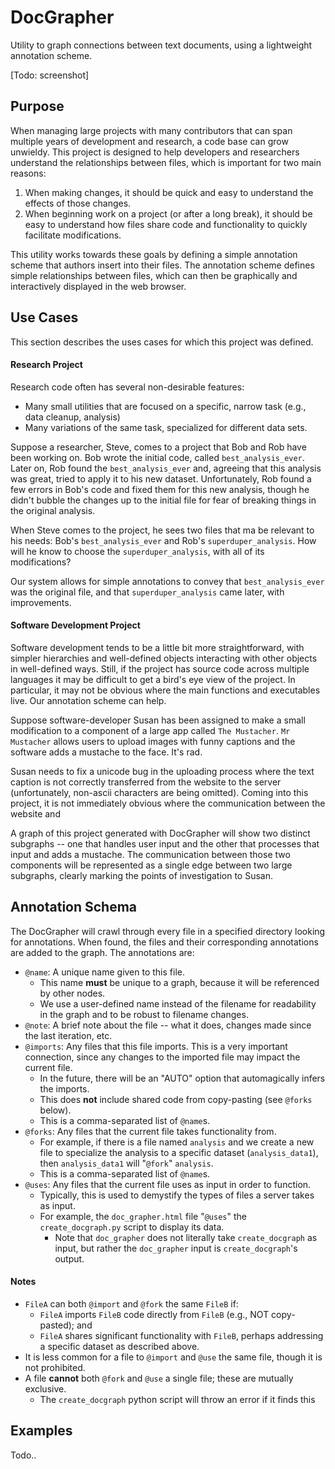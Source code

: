 # DocGrapher
Utility to graph connections between text documents, using a lightweight annotation scheme.

[Todo: screenshot]

## Purpose
When managing large projects with many contributors that can span multiple years of development and research, a code base can grow unwieldy. This project is designed to help developers and researchers understand the relationships between files, which is important for two main reasons:

1. When making changes, it should be quick and easy to understand the effects of those changes.
2. When beginning work on a project (or after a long break), it should be easy to understand how files share code and functionality to quickly facilitate modifications.

This utility works towards these goals by defining a simple annotation scheme that authors insert into their files. The annotation scheme defines simple relationships between files, which can then be graphically and interactively displayed in the web browser.

## Use Cases

This section describes the uses cases for which this project was defined.

#### Research Project

Research code often has several non-desirable features:
* Many small utilities that are focused on a specific, narrow task (e.g., data cleanup, analysis)
* Many variations of the same task, specialized for different data sets.

Suppose a researcher, Steve, comes to a project that Bob and Rob have been working on. Bob wrote the initial code, called `best_analysis_ever`. Later on, Rob found the `best_analysis_ever` and, agreeing that this analysis was great, tried to apply it to his new dataset. Unfortunately, Rob found a few errors in Bob's code and fixed them for this new analysis, though he didn't bubble the changes up to the initial file for fear of breaking things in the original analysis.

When Steve comes to the project, he sees two files that ma be relevant to his needs: Bob's `best_analysis_ever` and Rob's `superduper_analysis`. How will he know to choose the `superduper_analysis`, with all of its modifications?

Our system allows for simple annotations to convey that `best_analysis_ever` was the original file, and that `superduper_analysis` came later, with improvements.

#### Software Development Project

Software development tends to be a little bit more straightforward, with simpler hierarchies and well-defined objects interacting with other objects in well-defined ways. Still, if the project has source code across multiple languages it may be difficult to get a bird's eye view of the project. In particular, it may not be obvious where the main functions and executables live. Our annotation scheme can help.

Suppose software-developer Susan has been assigned to make a small modification to a component of a large app called `The Mustacher`. `Mr Mustacher` allows users to upload images with funny captions and the software adds a mustache to the face. It's rad.

Susan needs to fix a unicode bug in the uploading process where the text caption is not correctly transferred from the website to the server (unfortunately, non-ascii characters are being omitted). Coming into this project, it is not immediately obvious where the communication between the website and 

A graph of this project generated with DocGrapher will show two distinct subgraphs -- one that handles user input and the other that processes that input and adds a mustache. The communication between those two components will be represented as a single edge between two large subgraphs, clearly marking the points of investigation to Susan.

## Annotation Schema

The DocGrapher will crawl through every file in a specified directory looking for annotations. When found, the files and their corresponding annotations are added to the graph. The annotations are:

* `@name`: A unique name given to this file. 
  * This name **must** be unique to a graph, because it will be referenced by other nodes.
  * We use a user-defined name instead of the filename for readability in the graph and to be robust to filename changes.
* `@note`: A brief note about the file -- what it does, changes made since the last iteration, etc.
* `@imports`: Any files that this file imports. This is a very important connection, since any changes to the imported file may impact the current file.
  * In the future, there will be an "AUTO" option that automagically infers the imports.
  * This does **not** include shared code from copy-pasting (see `@forks` below).
  * This is a comma-separated list of `@name`s.
* `@forks`: Any files that the current file takes functionality from.
  * For example, if there is a file named `analysis` and we create a new file to specialize the analysis to a specific dataset (`analysis_data1`), then `analysis_data1` will "`@fork`" `analysis`.
  * This is a comma-separated list of `@name`s.
* `@uses`: Any files that the current file uses as input in order to function.
  * Typically, this is used to demystify the types of files a server takes as input.
  * For example, the `doc_grapher.html` file "`@uses`" the `create_docgraph.py` script to display its data.
    * Note that `doc_grapher` does not literally take `create_docgraph` as input, but rather the `doc_grapher` input is `create_docgraph`'s output.

#### Notes 

* `FileA` can both `@import` and `@fork` the same `FileB` if:
  * `FileA` imports `FileB` code directly from `FileB` (e.g., NOT copy-pasted); and
  * `FileA` shares significant functionality with `FileB`, perhaps addressing a specific dataset as described above.
* It is less common for a file to `@import` and `@use` the same file, though it is not prohibited.
* A file **cannot** both `@fork` and `@use` a single file; these are mutually exclusive.
  * The `create_docgraph` python script will throw an error if it finds this



## Examples
Todo..
